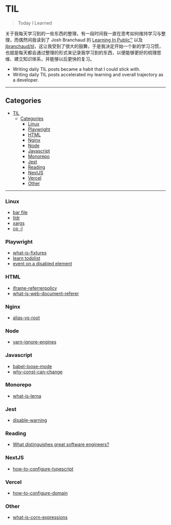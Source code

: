 # TIL

> Today I Learned

关于我每天学习到的一些东西的整理，有一段时间我一直在思考如何维持学习与整理，而偶然间我读到了 Josh Branchaud 的 [Learning In Public™](https://dev.to/jbranchaud/how-i-built-a-learning-machine-45k9) 以及 [jbranchaud/til](https://github.com/jbranchaud/til)，这让我受到了很大的鼓舞，于是我决定开始一个新的学习习惯，也就是每天都会通过整理的形式来记录我学习到的东西，以便能够更好的梳理思维、建立知识体系，并能够以后更快的复习。

- Writing daily TIL posts became a habit that I could stick with.
- Writing daily TIL posts accelerated my learning and overall trajectory as a developer.

---

## Categories

- [TIL](#til)
  - [Categories](#categories)
    - [Linux](#linux)
    - [Playwright](#playwright)
    - [HTML](#html)
    - [Nginx](#nginx)
    - [Node](#node)
    - [Javascript](#javascript)
    - [Monorepo](#monorepo)
    - [Jest](#jest)
    - [Reading](#reading)
    - [NextJS](#nextjs)
    - [Vercel](#vercel)
    - [Other](#other)

---

### Linux

- [bar file](linux/how-to-read-files-with-bat.md)
- [tldr](linux/tldr.md)
- [xargs](linux/xargs.md)
- [cp -l](linux/what-is-cp-l.md)

### Playwright

- [what-is-fixtures](playwright/what-is-fixtures.md)
- [learn todolist](playwright/learn-todolist.md)
- [event on a disabled element](playwright/event-on-a-disabled-element.md)

### HTML

- [iframe-referrerpolicy](html/iframe-referrerpolicy.md)
- [what-is-web-document-referer](html/what-is-web-document-referer.md)

### Nginx

- [alias-vs-root](nginx/alias-vs-root.md)

### Node

- [yarn-ignore-engines](node/yarn-ignore-engines.md)

### Javascript

- [babel-loose-mode](javascript/babel-loose-mode.md)
- [why-const-can-change](javascript/why-const-can-change.md)

### Monorepo

- [what-is-lerna](monorepo/what-is-lerna.md)

### Jest

- [disable-warning](jest/disable-warning.md)

### Reading

- [What distinguishes great software engineers?](reading/what-distinguishes-great-software-engineers.md)

### NextJS

- [how-to-configure-typescript](nextjs/how-to-configure-typescript.md)

### Vercel

- [how-to-configure-domain](vercel/how-to-configure-domain.md)

### Other

- [what-is-corn-expressions](other/what-is-corn-expressions.md)